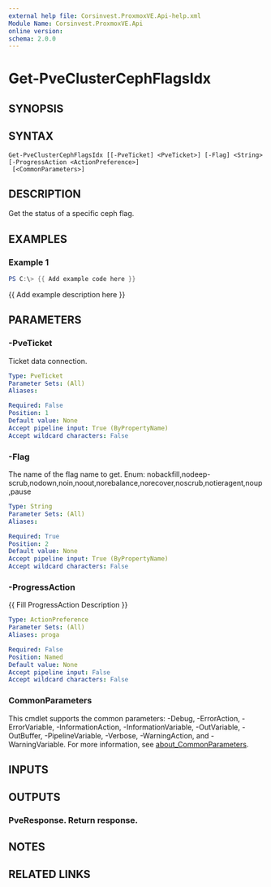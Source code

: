 ```yaml
---
external help file: Corsinvest.ProxmoxVE.Api-help.xml
Module Name: Corsinvest.ProxmoxVE.Api
online version:
schema: 2.0.0
---
```


# Get-PveClusterCephFlagsIdx

## SYNOPSIS

## SYNTAX

```
Get-PveClusterCephFlagsIdx [[-PveTicket] <PveTicket>] [-Flag] <String> [-ProgressAction <ActionPreference>]
 [<CommonParameters>]
```

## DESCRIPTION
Get the status of a specific ceph flag.

## EXAMPLES

### Example 1
```powershell
PS C:\> {{ Add example code here }}
```

{{ Add example description here }}

## PARAMETERS

### -PveTicket
Ticket data connection.

```yaml
Type: PveTicket
Parameter Sets: (All)
Aliases:

Required: False
Position: 1
Default value: None
Accept pipeline input: True (ByPropertyName)
Accept wildcard characters: False
```

### -Flag
The name of the flag name to get.
Enum: nobackfill,nodeep-scrub,nodown,noin,noout,norebalance,norecover,noscrub,notieragent,noup,pause

```yaml
Type: String
Parameter Sets: (All)
Aliases:

Required: True
Position: 2
Default value: None
Accept pipeline input: True (ByPropertyName)
Accept wildcard characters: False
```

### -ProgressAction
{{ Fill ProgressAction Description }}

```yaml
Type: ActionPreference
Parameter Sets: (All)
Aliases: proga

Required: False
Position: Named
Default value: None
Accept pipeline input: False
Accept wildcard characters: False
```

### CommonParameters
This cmdlet supports the common parameters: -Debug, -ErrorAction, -ErrorVariable, -InformationAction, -InformationVariable, -OutVariable, -OutBuffer, -PipelineVariable, -Verbose, -WarningAction, and -WarningVariable. For more information, see [about_CommonParameters](http://go.microsoft.com/fwlink/?LinkID=113216).

## INPUTS

## OUTPUTS

### PveResponse. Return response.
## NOTES

## RELATED LINKS
